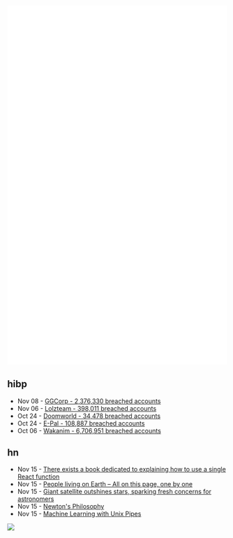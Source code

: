 ![Metrics](https://raw.githubusercontent.com/phixion/phixion/master/metrics.svg)

## hibp

<!--
for https://github.com/phixion/phixion/blob/main/.github/workflows/feeds.yml
-->
<!--START_SECTION:haveibeenpwnd-->
- Nov 08 - [GGCorp - 2,376,330 breached accounts](https://haveibeenpwned.com/PwnedWebsites#GGCorp)
- Nov 06 - [Lolzteam - 398,011 breached accounts](https://haveibeenpwned.com/PwnedWebsites#Lolzteam)
- Oct 24 - [Doomworld - 34,478 breached accounts](https://haveibeenpwned.com/PwnedWebsites#Doomworld)
- Oct 24 - [E-Pal - 108,887 breached accounts](https://haveibeenpwned.com/PwnedWebsites#EPal)
- Oct 06 - [Wakanim - 6,706,951 breached accounts](https://haveibeenpwned.com/PwnedWebsites#Wakanim)
<!--END_SECTION:haveibeenpwnd-->

## hn

<!--
for https://github.com/phixion/phixion/blob/main/.github/workflows/feeds.yml
-->
<!--START_SECTION:hn-->
- Nov 15 - [There exists a book dedicated to explaining how to use a single React function](https://twitter.com/tomaka17/status/1377302768713629704)
- Nov 15 - [People living on Earth – All on this page, one by one](https://www.worldometers.info/watch/world-population/)
- Nov 15 - [Giant satellite outshines stars, sparking fresh concerns for astronomers](https://www.science.org/content/article/giant-satellite-outshines-stars-sparking-fresh-concerns-astronomers)
- Nov 15 - [Newton's Philosophy](https://plato.stanford.edu/entries/newton-philosophy/)
- Nov 15 - [Machine Learning with Unix Pipes](https://jott.live/markdown/ml_pipes)
<!--END_SECTION:hn-->

<!--
for https://yhype.me
-->
![](https://hit.yhype.me/github/profile?user_id=13013670)
